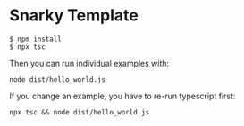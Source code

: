 # Snarky Template

```console
$ npm install
$ npx tsc
```

Then you can run individual examples with:

```console
node dist/hello_world.js
```

If you change an example, you have to re-run typescript first:

```console
npx tsc && node dist/hello_world.js
```
